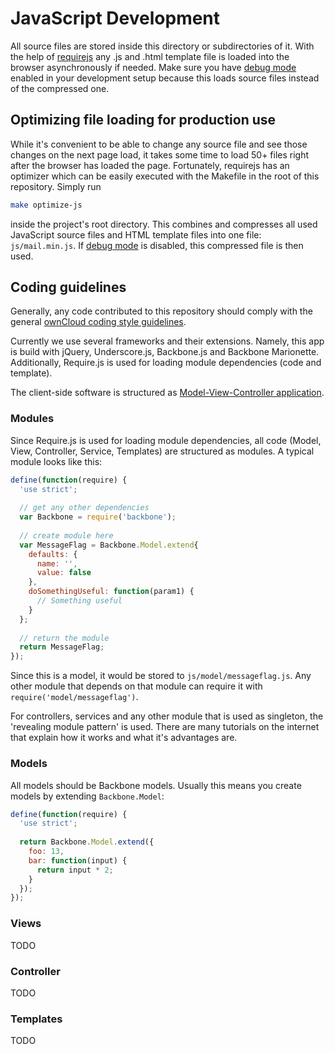 # JavaScript Development

All source files are stored inside this directory or subdirectories of it. With the help of [requirejs](http://www.requirejs.org/)
any .js and .html template file is loaded into the browser asynchronously if needed. Make sure you have 
[debug mode](https://doc.owncloud.org/server/8.2/developer_manual/general/devenv.html#enabling-debug-mode) enabled in your development
setup because this loads source files instead of the compressed one.

## Optimizing file loading for production use

While it's convenient to be able to change any source file and see those changes on the next page load, it takes some
time to load 50+ files right after the browser has loaded the page. Fortunately, requirejs has an optimizer which can
be easily executed with the Makefile in the root of this repository. Simply run
```bash
make optimize-js
```
inside the project's root directory. This combines and compresses all used JavaScript source files and HTML template
files into one file: ``js/mail.min.js``. If [debug mode](https://doc.owncloud.org/server/8.2/developer_manual/general/devenv.html#enabling-debug-mode)
is disabled, this compressed file is then used.

## Coding guidelines

Generally, any code contributed to this repository should comply with the general [ownCloud coding style guidelines](https://doc.owncloud.org/server/9.0/developer_manual/general/codingguidelines.html).

Currently we use several frameworks and their extensions. Namely, this app is build with jQuery, Underscore.js, Backbone.js and Backbone Marionette. Additionally, Require.js is used for loading module dependencies (code and template).

The client-side software is structured as [Model-View-Controller application](https://en.wikipedia.org/wiki/Model%E2%80%93view%E2%80%93controller).

### Modules
Since Require.js is used for loading module dependencies, all code (Model, View, Controller, Service, Templates) are structured as modules. A typical module looks like this:
```js
define(function(require) {
  'use strict';
  
  // get any other dependencies
  var Backbone = require('backbone');
  
  // create module here
  var MessageFlag = Backbone.Model.extend{
    defaults: {
      name: '',
      value: false
    },
    doSomethingUseful: function(param1) {
      // Something useful
    }
  };
  
  // return the module
  return MessageFlag;
});
```

Since this is a model, it would be stored to ``js/model/messageflag.js``. Any other module that depends on that module can require it with ``require('model/messageflag')``.

For controllers, services and any other module that is used as singleton, the 'revealing module pattern' is used. There are many tutorials on the internet that explain how it works and what it's advantages are.

### Models
All models should be Backbone models. Usually this means you create models by extending ``Backbone.Model``:
```js
define(function(require) {
  'use strict';
  
  return Backbone.Model.extend({
    foo: 13,
    bar: function(input) {
      return input * 2;
    }
  });
});
```

### Views
TODO

### Controller
TODO

### Templates
TODO
